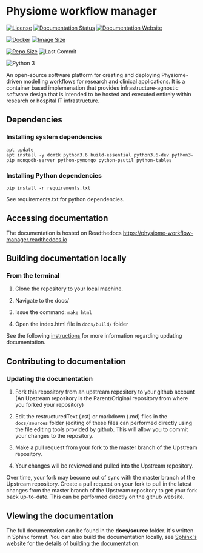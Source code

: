 # Physiome workflow manager

[![License](https://img.shields.io/badge/License-Apache%202.0-blue.svg)](https://github.com/physiome-workflows/workflow-manager/blob/main/LICENSE)
[![Documentation Status](https://readthedocs.org/projects/physiome-workflow-manager/badge/?version=latest)](https://physiome-workflow-manager.readthedocs.io/en/latest/)
[![Documentation Website](https://img.shields.io/website?down_color=red&down_message=down&up_color=brightgreen&up_message=up&url=https%3A%2F%2Fphysiome-workflow-manager.readthedocs.io%2Fen%2Flatest%2F)](https://physiome-workflow-manager.readthedocs.io/en/latest/)

[![Docker](https://img.shields.io/docker/pulls/clin864/workflow-manager.svg)](https://hub.docker.com/r/clin864/workflow-manager)
[![Image Size](https://img.shields.io/docker/image-size/clin864/workflow-manager/latest)](https://hub.docker.com/r/clin864/workflow-manager)

[![Repo Size](https://img.shields.io/github/repo-size/physiome-workflows/workflow-manager)](https://github.com/physiome-workflows/workflow-manager)
![Last Commit](https://img.shields.io/github/last-commit/physiome-workflows/workflow-manager)

![Python 3](https://img.shields.io/badge/Python->=3.6-blue)

An open-source software platform for creating and deploying Physiome-driven modelling workflows for research and clinical applications. It is a container based implemenation that provides infrastructure-agnostic software design that is intended to be hosted and executed entirely within research or hospital IT infrastructure.

## Dependencies

### Installing system dependencies

```commandline
apt update
apt install -y dcmtk python3.6 build-essential python3.6-dev python3-pip mongodb-server python-pymongo python-psutil python-tables
```

### Installing Python dependencies

```commandline
pip install -r requirements.txt
```

See requirements.txt for python dependencies.

## Accessing documentation

The documentation is hosted on Readthedocs https://physiome-workflow-manager.readthedocs.io

## Building documentation locally

### From the terminal
1. Clone the repository to your local machine.

2. Navigate to the docs/

3. Issue the command: `make html`

4. Open the index.html file in `docs/build/` folder

See the following [instructions](https://research-software-development-tutorials.readthedocs.io/en/latest/beginner/documenting_code/updating_documentation.html#updating-documentation) for more information regarding updating documentation.

## Contributing to documentation

### Updating the documentation
1. Fork this repository from an upstream repository to your github account (An Upstream repository is the Parent/Original repository from where you forked your repository)

2. Edit the restructuredText (.rst) or markdown (.md) files in the 
`docs/sources` folder (editing of these files can performed directly using the 
file editing tools provided by github. This will allow you to commit your 
changes to the repository.

3. Make a pull request from your fork to the master branch of the Upstream repository.

4. Your changes will be reviewed and pulled into the Upstream repository.

Over time, your fork may become out of sync with the master branch of the Upstream repository. Create a pull request on your fork to pull in the latest changes from the master branch of the Upstream repository to get your fork back up-to-date. This can be performed directly on the github website.


## Viewing the documentation

The full documentation can be found in the **docs/source** folder.
It's written in Sphinx format. 
You can also build the documentation locally, see [Sphinx's website](https://www.sphinx-doc.org/en/master/usage/quickstart.html) for the details of building the documentation.
